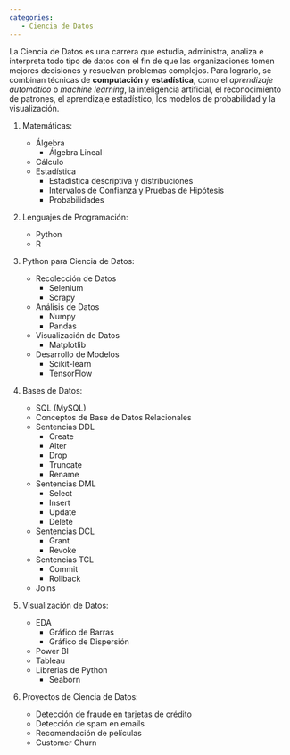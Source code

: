 ```yaml
---
categories: 
   - Ciencia de Datos
---
```


La Ciencia de Datos es una carrera que estudia, administra, analiza 
e interpreta todo tipo de datos con el fin de que las organizaciones tomen mejores decisiones y 
resuelvan problemas complejos. Para lograrlo, se combinan técnicas de 
**computación** y **estadística**, como el _aprendizaje automático_ o _machine learning_, 
la inteligencia artificial, el reconocimiento de patrones, el aprendizaje estadístico, 
los modelos de probabilidad y la visualización.

1. Matemáticas:
     * Álgebra
          * Álgebra Lineal
     * Cálculo
     * Estadística
          * Estadística descriptiva y distribuciones
          * Intervalos de Confianza y Pruebas de Hipótesis
          * Probabilidades

2. Lenguajes de Programación:
     * Python 
     * R

3. Python para Ciencia de Datos:
     * Recolección de Datos
          * Selenium
          * Scrapy
     * Análisis de Datos
          * Numpy
          * Pandas
     * Visualización de Datos
          * Matplotlib
     * Desarrollo de Modelos
          * Scikit-learn
          * TensorFlow

4. Bases de Datos:
     * SQL (MySQL)
     * Conceptos de Base de Datos Relacionales
     * Sentencias DDL
          * Create
          * Alter
          * Drop
          * Truncate
          * Rename
     * Sentencias DML
          * Select 
          * Insert 
          * Update
          * Delete
     * Sentencias DCL
          * Grant
          * Revoke
     * Sentencias TCL
          * Commit
          * Rollback
     * Joins

5. Visualización de Datos:
     * EDA 
       * Gráfico de Barras
       * Gráfico de Dispersión 
     * Power BI
     * Tableau
     * Librerias de Python 
         * Seaborn

6. Proyectos de Ciencia de Datos: 
     * Detección de fraude en tarjetas de crédito
     * Detección de spam en emails
     * Recomendación de películas
     * Customer Churn
